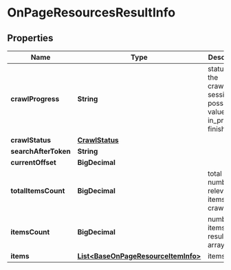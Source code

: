 

# OnPageResourcesResultInfo


## Properties

| Name | Type | Description | Notes |
|------------ | ------------- | ------------- | -------------|
|**crawlProgress** | **String** | status of the crawling session possible values: in_progress, finished |  [optional] |
|**crawlStatus** | [**CrawlStatus**](CrawlStatus.md) |  |  [optional] |
|**searchAfterToken** | **String** |  |  [optional] |
|**currentOffset** | **BigDecimal** |  |  [optional] |
|**totalItemsCount** | **BigDecimal** | total number of relevant items crawled |  [optional] |
|**itemsCount** | **BigDecimal** | number of items in the results array |  [optional] |
|**items** | [**List&lt;BaseOnPageResourceItemInfo&gt;**](BaseOnPageResourceItemInfo.md) | items array |  [optional] |




